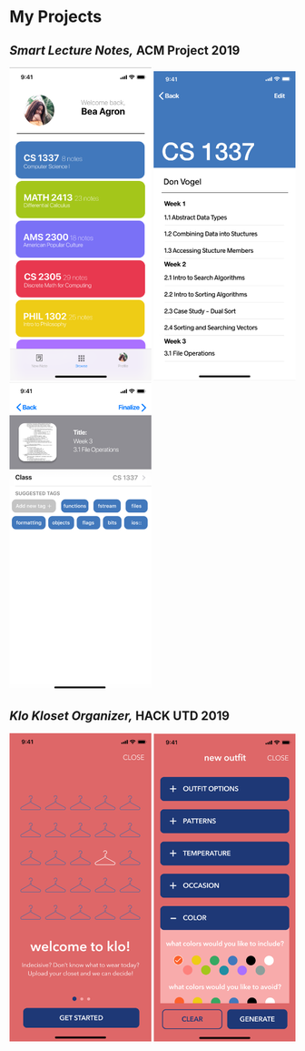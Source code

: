 # My Projects
## *Smart Lecture Notes,* ACM Project 2019

<p float="left">
  <img src="https://github.com/beaagron/beaagron.github.io/raw/master/classListHorizontal.png" width="250" />
  <img src="https://github.com/beaagron/beaagron.github.io/raw/master/inClass.png" width="250" /> 
  <img src="https://github.com/beaagron/beaagron.github.io/raw/master/confirmationTags.png" width="250" />
</p>

## *Klo Kloset Organizer,* HACK UTD 2019

<p float="left">
  <img src="https://github.com/beaagron/beaagron.github.io/raw/master/welcome.png" width="250" />
  <img src="https://github.com/beaagron/beaagron.github.io/raw/master/newOutfit.png" width="250" /> 
</p>
